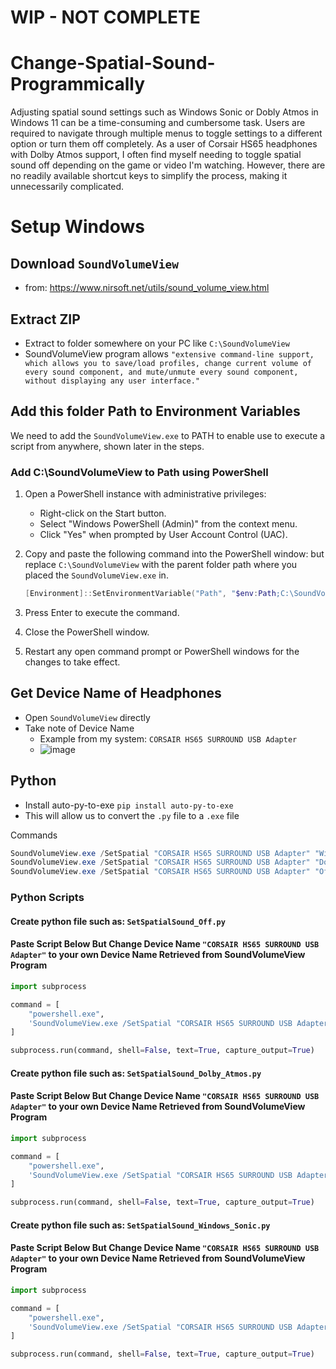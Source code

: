 # WIP - NOT COMPLETE

# Change-Spatial-Sound-Programmically

Adjusting spatial sound settings such as Windows Sonic or Dobly Atmos in Windows 11 can be a time-consuming and cumbersome task. Users are required to navigate through multiple menus to toggle settings to a different option or turn them off completely. As a user of Corsair HS65 headphones with Dolby Atmos support, I often find myself needing to toggle spatial sound off depending on the game or video I'm watching. However, there are no readily available shortcut keys to simplify the process, making it unnecessarily complicated.

# Setup Windows

## Download `SoundVolumeView` 
- from: https://www.nirsoft.net/utils/sound_volume_view.html
## Extract ZIP 
- Extract to folder somewhere on your PC like `C:\SoundVolumeView`
- SoundVolumeView program allows `"extensive command-line support, which allows you to save/load profiles, change current volume of every sound component, and mute/unmute every sound component, without displaying any user interface."`

## Add this folder Path to Environment Variables
We need to add the `SoundVolumeView.exe` to PATH to enable use to execute a script from anywhere, shown later in the steps.

### Add C:\SoundVolumeView to Path using PowerShell

1. Open a PowerShell instance with administrative privileges:
   - Right-click on the Start button.
   - Select "Windows PowerShell (Admin)" from the context menu.
   - Click "Yes" when prompted by User Account Control (UAC).

2. Copy and paste the following command into the PowerShell window: but replace `C:\SoundVolumeView` with the parent folder path where you placed the `SoundVolumeView.exe` in.

   ```powershell
   [Environment]::SetEnvironmentVariable("Path", "$env:Path;C:\SoundVolumeView", "User")
   ```
3. Press Enter to execute the command.
4. Close the PowerShell window.
5. Restart any open command prompt or PowerShell windows for the changes to take effect.

## Get Device Name of Headphones
- Open `SoundVolumeView` directly
- Take note of Device Name
	- Example from my system: `CORSAIR HS65 SURROUND USB Adapter`
	- ![image](https://user-images.githubusercontent.com/11472492/228289670-06558592-122e-4a2d-a58d-ceb73f0bef50.png)

## Python
- Install auto-py-to-exe `pip install auto-py-to-exe`
- This will allow us to convert the `.py` file to a `.exe` file

Commands
```powershell
SoundVolumeView.exe /SetSpatial "CORSAIR HS65 SURROUND USB Adapter" "Windows Sonic For Headphones"
SoundVolumeView.exe /SetSpatial "CORSAIR HS65 SURROUND USB Adapter" "Dolby Atmos For Headphones"
SoundVolumeView.exe /SetSpatial "CORSAIR HS65 SURROUND USB Adapter" "Off"
```

### Python Scripts
#### Create python file such as: `SetSpatialSound_Off.py`
#### Paste Script Below But Change Device Name  `"CORSAIR HS65 SURROUND USB Adapter"` to your own Device Name Retrieved from SoundVolumeView Program
```python
import subprocess

command = [
    "powershell.exe",
    'SoundVolumeView.exe /SetSpatial "CORSAIR HS65 SURROUND USB Adapter" ""'
]

subprocess.run(command, shell=False, text=True, capture_output=True)

```
#### Create python file such as: `SetSpatialSound_Dolby_Atmos.py`
#### Paste Script Below But Change Device Name  `"CORSAIR HS65 SURROUND USB Adapter"` to your own Device Name Retrieved from SoundVolumeView Program
```python
import subprocess

command = [
    "powershell.exe",
    'SoundVolumeView.exe /SetSpatial "CORSAIR HS65 SURROUND USB Adapter" ""'
]

subprocess.run(command, shell=False, text=True, capture_output=True)

```
#### Create python file such as: `SetSpatialSound_Windows_Sonic.py`
#### Paste Script Below But Change Device Name  `"CORSAIR HS65 SURROUND USB Adapter"` to your own Device Name Retrieved from SoundVolumeView Program
```python
import subprocess

command = [
    "powershell.exe",
    'SoundVolumeView.exe /SetSpatial "CORSAIR HS65 SURROUND USB Adapter" ""'
]

subprocess.run(command, shell=False, text=True, capture_output=True)

```

